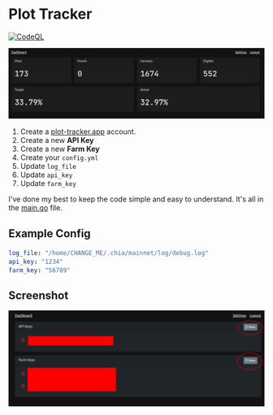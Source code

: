 # Plot Tracker

[![CodeQL](https://github.com/levidurfee/plot-tracker/actions/workflows/codeql-analysis.yml/badge.svg?branch=main)](https://github.com/levidurfee/plot-tracker/actions/workflows/codeql-analysis.yml)

![screenshot of plot-tracker.app website dashboard](pt-website.png "Plot Tracker Dashboard")

1. Create a [plot-tracker.app][1] account.
1. Create a new **API Key**
1. Create a new **Farm Key**
1. Create your `config.yml`
1. Update `log_file`
1. Update `api_key`
1. Update `farm_key`

I've done my best to keep the code simple and easy to understand. It's all in
the [main.go][2] file.

## Example Config

```yaml
log_file: "/home/CHANGE_ME/.chia/mainnet/log/debug.log"
api_key: "1234"
farm_key: "56789"
```

## Screenshot

![screenshot of how to create keys on plot-tracker.app](plot-tracker.png "Plot Tracker")

[1]: https://plot-tracker.app/
[2]: main.go
